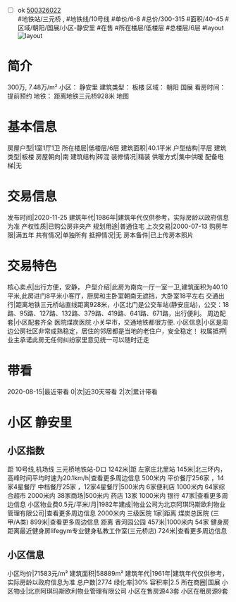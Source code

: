 - [ ] ok [500326022](https://bj.5i5j.com/ershoufang/500326022.html)  
 #地铁站/三元桥 ,  #地铁线/10号线
#单价/6-8 #总价/300-315 #面积/40-45   #区域/朝阳/国展/小区-静安里 #在售 #所在楼层/低楼层 #总楼层/6层 #layout 
![layout](http://image2.5i5j.com//group2/M00/D1/AD/CgqJM14RrA6AGnwYAAOTu3DEF1E061.jpg_P5.jpg) 
# 简介 
 300万,  7.48万/m² 
小区： 静安里
建筑类型： 板楼
区域： 朝阳 国展
看房时间： 提前预约
地铁： 距离地铁三元桥928米 地图
# 基本信息 
 房屋户型|1室1厅1卫
所在楼层|低楼层/6层
建筑面积|40.1平米
户型结构|平层
建筑类型|板楼
房屋朝向|南
建筑结构|砖混
装修情况|精装
供暖方式|集中供暖
配备电梯|无
# 交易信息 
 发布时间|2020-11-25
建筑年代|1986年|建筑年代仅供参考，实际房龄以政府信息为准
产权性质|已购公房非央产
规划用途|普通住宅
上次交易|2000-07-13
购房年限|满五年
共有情况|单独所有
抵押情况|无
房本备件|已上传房本照片
# 交易特色 
 核心卖点|出行方便，安静，
户型介绍|此房为南向一厅一室一卫,建筑面积为40.10平米,此房进门8平米小客厅，厨房和主卧室朝南无遮挡，大卧室18平左右
交通出行|距离地铁三元桥站直线距离928米，小区北门是公交车站(静安庄站)，公交：18路、95路、127路、132路、379路、419路、641路、671路，出行便利。
周边配套|小区配套齐全 医院煤炭医院 小关早市，交通地铁都很方便.
小区信息|小区是周边公房社区非常成熟稳定，居住的邻居都是当地的老住户，安全稳定！
权属抵押|业主承诺此房无任何纠纷家里意见统一可以随时迁走
# 带看 
 2020-08-15|最近带看	 0|次|近30天带看	 2|次|累计带看
# 小区 静安里
## 小区指数 
 距 10号线,机场线 三元桥地铁站-D口 1242米|距 左家庄北里站 145米|北三环内， 高峰时间平均时速为20.1km/h|查看更多周边信息
500米内 平价餐厅256家 ，14家4星餐厅
中档餐厅25家 ，12家4星餐厅|500米内 6家便利店
1000米内 64家综合超市
2000米内 38家商场|500米内 药店 13家
1000米内 银行 47家|查看更多周边信息
小区物业费0.5元/平米/月|1982年建成|物业公司为北京阿琪玛斯欧利物业管理有限公司|查看更多周边信息
2000米内 三级医院 1家|距离 煤炭总医院 (三甲/A类) 899米|查看更多周边信息
距离 香河园公园 457米|1000米内 54家 健身房
距离最近健身房lifegym专业健身私教工作室(三元桥店) 724米|查看更多周边信息
## 小区信息 
 小区均价|71583元/m²
建筑面积|58889m²
建筑年代|1961年|建筑年代仅供参考，实际房龄以政府信息为准
总户数|2774
绿化率|30%
容积率|2.5
所在商圈|国展
小区物业|北京阿琪玛斯欧利物业管理有限公司
小区在售房源43套
小区在租房源9套
